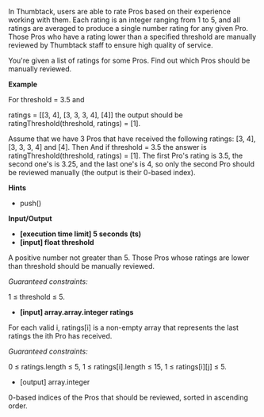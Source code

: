 In Thumbtack, users are able to rate Pros based on their experience working with them. Each rating is an integer ranging from 1 to 5, and all ratings are averaged to produce a single number rating for any given Pro. Those Pros who have a rating lower than a specified threshold are manually reviewed by Thumbtack staff to ensure high quality of service.

You're given a list of ratings for some Pros. Find out which Pros should be manually reviewed.

**Example**

For threshold = 3.5 and

ratings = [[3, 4],
[3, 3, 3, 4],
[4]]
the output should be ratingThreshold(threshold, ratings) = [1].

Assume that we have 3 Pros that have received the following ratings: [3, 4], [3, 3, 3, 4] and [4]. Then
And if threshold = 3.5 the answer is ratingThreshold(threshold, ratings) = [1].
The first Pro's rating is 3.5, the second one's is 3.25, and the last one's is 4, so only the second Pro should be reviewed manually (the output is their 0-based index).

**Hints**

- push()

**Input/Output**

- **[execution time limit] 5 seconds (ts)**
- **[input] float threshold**

A positive number not greater than 5. Those Pros whose ratings are lower than threshold should be manually reviewed.

_Guaranteed constraints:_

1 ≤ threshold ≤ 5.

- **[input] array.array.integer ratings**

For each valid i, ratings[i] is a non-empty array that represents the last ratings the ith Pro has received.

_Guaranteed constraints:_

0 ≤ ratings.length ≤ 5,
1 ≤ ratings[i].length ≤ 15,
1 ≤ ratings[i][j] ≤ 5.

- [output] array.integer

0-based indices of the Pros that should be reviewed, sorted in ascending order.
